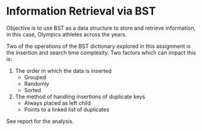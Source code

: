 # Information Retrieval via BST
Objective is to use BST as a data structure to store and retrieve information, in this case, Olympics athletes across the years.

Two of the operations of the BST dictionary explored in this assignment is the insertion and search time complexity. Two factors which can impact this is:
1.	The order in which the data is inserted
    * Grouped
    * Randomly
    * Sorted
2.	The method of handling insertions of duplicate keys
    * Always placed as left child
    * Points to a linked list of duplicates

See report for the analysis.

